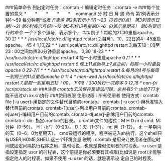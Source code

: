 ###简单命令
	列出定时任务：crontab -l 
	编辑定时任务：crontab -e
###每个位置的意义
	*　　*　　*　　*　　*　   command
	分  时   日   月   周	    命令
	第1列表示分钟1～59 每分钟用*或者 */1表示 
	第2列表示小时1～23（0表示0点） 
	第3列表示日期1～31 
	第4列表示月份1～12 
	第5列标识号星期0～6（0表示星期天） 
	第6列要运行的命令 
	一个*下多个逗号，表示多个，
###例子
1.每晚的21:30重启apache。
30 21 * * * /usr/local/etc/rc.d/lighttpd restart 
2.每月1、10、22日的4 : 45重启apache。 
45 4 1,10,22 * * /usr/local/etc/rc.d/lighttpd restart 
3.每天18 : 00至23 : 00之间每隔30分钟重启apache。 
0,30 18-23 * * * /usr/local/etc/rc.d/lighttpd restart
4.每一小时重启apache 
0 */1 * * * /usr/local/etc/rc.d/lighttpd restart 
5.晚上11点到早上7点之间，每隔一小时重启apache 
0 23-7/1 * * * /usr/local/etc/rc.d/lighttpd restart 
6.每月的4号与每周一到周三的11点重启apache 
0 11 4 * mon-wed /usr/local/etc/rc.d/lighttpd restart 
7.星期一到星期五12：00，下午6：300执行一次脚本
0 12,18 * non-fri /script/stock.sh
###注意
crontab无法保存是语法问题，总共有5个*
sh给777才能不通过sh xx.sh执行
###使用权限
使用权限 : 所有使用者 
使用方式 : 
crontab file [-u user]-用指定的文件替代目前的crontab。 
crontab-[-u user]-用标准输入替代目前的crontab. 
crontab-1[user]-列出用户目前的crontab. 
crontab-e[user]-编辑用户目前的crontab. 
crontab-d[user]-删除用户目前的crontab. 
crontab-c dir- 指定crontab的目录。 
crontab文件的格式：M H D m d cmd. 
M: 分钟（0-59）。 
H：小时（0-23）。 
D：天（1-31）。 
m: 月（1-12）。 
d: 一星期内的天（0~6，0为星期天）。 
cmd要运行的程序，程序被送入sh执行，这个shell只有USER,HOME,SHELL这三个环境变量 
说明 : 
crontab 是用来让使用者在固定时间或固定间隔执行程序之用，换句话说，也就是类似使用者的时程表。-u user 是指设定指定 
user 的时程表，这个前提是你必须要有其权限(比如说是 root)才能够指定他人的时程表。如果不使用 -u user 的话，就是表示设 
定自己的时程表。 
